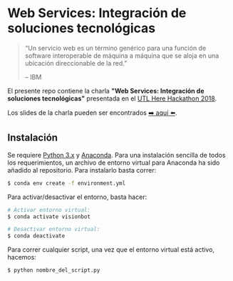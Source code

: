 # Web Services: Integración de soluciones tecnológicas

> “Un servicio web es un término genérico para una función de software interoperable de máquina a máquina que se aloja en una ubicación direccionable de la red.”
>
>– IBM

El presente repo contiene la charla **"Web Services: Integración de soluciones tecnológicas"** presentada en el [UTL Here Hackathon 2018](https://www.leonstartshere.xyz/).

Los slides de la charla pueden ser encontrados [➡️ aquí ⬅️](https://docs.google.com/presentation/d/e/2PACX-1vR9WmBKn5piddDpB03narIaDdRAsnWg-ZYZGzOd-kVvByo-G-sNIswH32hkJu9_lLx2vocacxmm7wyl/pub?start=false&loop=false&delayms=3000).


## Instalación

Se requiere [Python 3.x](https://www.python.org/downloads/) y [Anaconda](https://www.anaconda.com/download/). Para una instalación sencilla de todos los requerimientos, un archivo de entorno virtual para Anaconda ha sido añadido al repositorio. Para instalarlo basta correr:
```bash
$ conda env create -f environment.yml
```

Para activar/desactivar el entorno, basta hacer:
```bash
# Activar entorno virtual:
$ conda activate visionbot

# Desactivar entorno virtual:
$ conda deactivate
```

Para correr cualquier script, una vez que el entorno virtual está activo, hacemos:
```bash
$ python nombre_del_script.py
```
